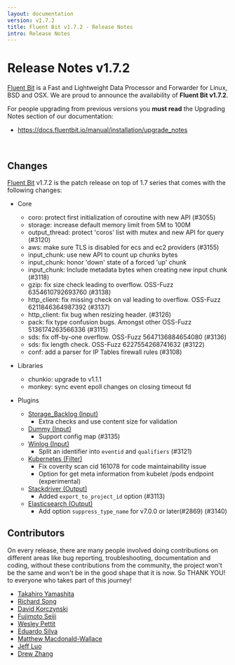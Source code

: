 ```yaml
---
layout: documentation
version: v1.7.2
title: Fluent Bit v1.7.2 - Release Notes
intro: Release Notes
---
```


# Release Notes v1.7.2

[Fluent Bit](http://fluentbit.io) is a Fast and Lightweight Data Processor and Forwarder for Linux, BSD and OSX. We are proud to announce the availability of __Fluent Bit v1.7.2__.

For people upgrading from previous versions you __must read__ the Upgrading Notes section of our documentation:

- <a href="https://docs.fluentbit.io/manual/installation/upgrade_notes">https://docs.fluentbit.io/manual/installation/upgrade_notes</a>

<br>

## Changes

[Fluent Bit](https://fluentbit.io) v1.7.2 is the patch release on top of 1.7 series that comes with the following changes:

 - Core
   - coro: protect first initialization of coroutine with new API (#3055)
   - storage: increase default memory limit from 5M to 100M
   - output_thread: protect 'coros' list with mutex and new API for query (#3120)
   - aws: make sure TLS is disabled for ecs and ec2 providers (#3155)
   - input_chunk: use new API to count up chunks bytes
   - input_chunk: honor 'down' state of a forced 'up' chunk
   - input_chunk: Include metadata bytes when creating new input chunk (#3118)
   - gzip: fix size check leading to overflow. OSS-Fuzz 6354610792693760 (#3138)
   - http_client: fix missing check on val leading to overflow. OSS-Fuzz 6211846364987392 (#3137)
   - http_client: fix bug when resizing header. (#3126)
   - pack: fix type confusion bugs. Amongst other OSS-Fuzz 5136174263566336 (#3115)
   - sds: fix off-by-one overflow. OSS-Fuzz 5647136884654080 (#3136)
   - sds: fix length check. OSS-Fuzz 6227554268741632  (#3122)
   - conf: add a parser for IP Tables firewall rules (#3108)

 - Libraries
   - chunkio: upgrade to v1.1.1
   - monkey: sync event epoll changes on closing timeout fd

 - Plugins
   - [Storage_Backlog (Input)](https://docs.fluentbit.io/manual/pipeline/inputs/storage_backlog/)
      - Extra checks and use content size for validation
   - [Dummy (Input)](https://docs.fluentbit.io/manual/pipeline/inputs/dummy/)
      - Support config map (#3135)
   - [Winlog (Input)](https://docs.fluentbit.io/manual/pipeline/inputs/winlog/)
      - Split an identifier into ```eventid``` and ```qualifiers``` (#3121)
   - [Kubernetes (Filter)](https://docs.fluentbit.io/manual/pipeline/filters/kubernetes/)
      - Fix coverity scan cid 161078 for code maintainability issue
      - Option for get meta information from kubelet /pods endpoint (experimental)
   - [Stackdriver (Output)](https://docs.fluentbit.io/manual/pipeline/outputs/stackdriver/)
      - Added ```export_to_project_id``` option (#3113)
   - [Elasticsearch (Output)](https://docs.fluentbit.io/manual/pipeline/outputs/es/)
      - Add option ```suppress_type_name``` for v7.0.0 or later(#2869) (#3140)

## Contributors

On every release, there are many people involved doing contributions on different areas like bug reporting, troubleshooting, documentation and coding, without these contributions from the community, the project won't be the same and won't be in the good shape that it is now. So THANK YOU! to everyone who takes part of this journey!

- [Takahiro Yamashita](https://github.com/nokute78)
- [Richard Song](https://github.com/richardmcsong)
- [David Korczynski](https://github.com/DavidKorczynski)
- [Fujimoto Seiji](https://github.com/fujimotos)
- [Wesley Pettit](https://github.com/PettitWesley)
- [Eduardo Silva](https://github.com/edsiper)
- [Matthew Macdonald-Wallace](https://github.com/proffalken)
- [Jeff Luo](https://github.com/JeffLuoo)
- [Drew Zhang](https://github.com/DrewZhang13)
